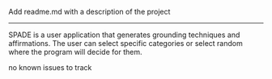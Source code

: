 Add readme.md with a description of the project
____
SPADE is a user application that generates grounding techniques and affirmations. The user can select specific categories or select random where the program will decide for them.




no known issues to track